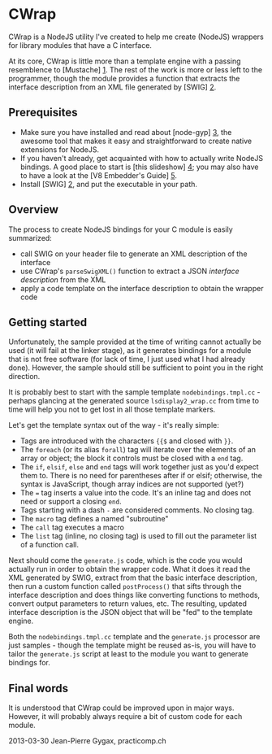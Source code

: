 CWrap
=====

CWrap is a NodeJS utility I've created to help me create (NodeJS) wrappers for library modules that have a C interface.

At its core, CWrap is little more than a template engine with a passing resemblence to [Mustache] [1]. The rest of the work is more or less left to the programmer, though the module provides a function that extracts the interface description from an XML file generated by [SWIG] [2].

Prerequisites
-------------

  - Make sure you have installed and read about [node-gyp] [3], the awesome tool that makes it easy and straightforward to create native extensions for NodeJS.
  - If you haven't already, get acquainted with how to actually write NodeJS bindings. A good place to start is [this slideshow] [4]; you may also have to have a look at the [V8 Embedder's Guide] [5].
  - Install [SWIG] [2], and put the executable in your path.

Overview
--------

The process to create NodeJS bindings for your C module is easily summarized:
  - call SWIG on your header file to generate an XML description of the interface
  - use CWrap's `parseSwigXML()` function to extract a JSON *interface description* from the XML
  - apply a code template on the interface description to obtain the wrapper code

Getting started
---------------

Unfortunately, the sample provided at the time of writing cannot actually be used (it will fail at the linker stage), as it generates bindings for a module that is not free software (for lack of time, I just used what I had already done). However, the sample should still be sufficient to point you in the right direction.

It is probably best to start with the sample template `nodebindings.tmpl.cc` - perhaps glancing at the generated source `lsdisplay2_wrap.cc` from time to time will help you not to get lost in all those template markers.

Let's get the template syntax out of the way - it's really simple:
  - Tags are introduced with the characters `{{$` and closed with `}}`.
  - The `foreach` (or its alias `forall`) tag will iterate over the elements of an array or object; the block it controls must be closed with a `end` tag.
  - The `if`, `elsif`, `else` and `end` tags will work together just as you'd expect them to. There is no need for parentheses after if or elsif; otherwise, the syntax is JavaScript, though array indices are not supported (yet?)
  - The `=` tag inserts a value into the code. It's an inline tag and does not need or support a closing `end`.
  - Tags starting with a dash `-` are considered comments. No closing tag.
  - The `macro` tag defines a named "subroutine"
  - The `call` tag executes a macro
  - The `list` tag (inline, no closing tag) is used to fill out the parameter list of a function call.

Next should come the `generate.js` code, which is the code you would actually run in order to obtain the wrapper code. What it does it read the XML generated by SWIG, extract from that the basic interface description, then run a custom function called `postProcess()` that sifts through the interface description and does things like converting functions to methods, convert output parameters to return values, etc. The resulting, updated interface description is the JSON object that will be "fed" to the template engine.

Both the `nodebindings.tmpl.cc` template and the `generate.js` processor are just samples - though the template might be reused as-is, you will have to tailor the `generate.js` script at least to the module you want to generate bindings for.

Final words
-----------

It is understood that CWrap could be improved upon in major ways. However, it will probably always require a bit of custom code for each module.

2013-03-30 Jean-Pierre Gygax, practicomp.ch


  [1]: http://mustache.github.com/
  [2]: http://www.swig.org/
  [3]: https://github.com/TooTallNate/node-gyp
  [4]: http://fr.slideshare.net/nsm.nikhil/writing-native-bindings-to-nodejs-in-c
  [5]: https://developers.google.com/v8/embed